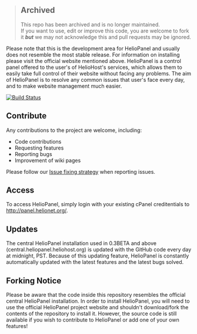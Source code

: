 > ## Archived 
> This repo has been archived and is no longer maintained.\
> If you want to use, edit or improve this code, you are welcome to fork it ***but*** we may not acknowledge this and pull requests may be ignored.

Please note that this is the development area for HelioPanel and usually does not resemble 
the most stable release. For information on installing please visit the official website 
mentioned above. HelioPanel is a control panel offered to the user's of HelioHost's 
services, which allows them to easily take full control of their website without facing any
problems. The aim of HelioPanel is to resolve any common issues that user's face every 
day, and to make website management much easier.

[![Build Status](https://secure.travis-ci.org/HelioNetworks/HelioPanel.png?branch=master)](http://travis-ci.org/HelioNetworks/HelioPanel)


## Contribute ##

Any contributions to the project are welcome, including:

* Code contributions
* Requesting features
* Reporting bugs
* Improvement of wiki pages

Please follow our [Issue fixing strategy][1] when reporting issues.

## Access ##

To access HelioPanel, simply login with your existing cPanel creditentials to 
http://panel.helionet.org/.

## Updates ##
The central HelioPanel installation used in 0.3BETA and above 
(central.heliopanel.heliohost.org) is updated with the GitHub code every day at 
midnight, PST. Because of this updating feature, HelioPanel is constantly automatically 
updated with the latest features and the latest bugs solved.

## Forking Notice ##
Please be aware that the code inside this repository resembles the official central HelioPanel
installation. In order to install HelioPanel, you will need to use the official HelioPanel
project website and shouldn't download/fork the contents of the repository to install it.
However, the source code is still available if you wish to contribute to HelioPanel or 
add one of your own features!

[1]: https://github.com/HelioNetworks/HelioPanel/wiki/Issue-fixing-strategy

